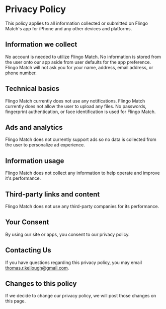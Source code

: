 # Privacy Policy

This policy applies to all information collected or submitted on Flingo Match's app for iPhone and any other devices and platforms.

## Information we collect

No account is needed to utilize Flingo Match. No information is stored from the user onto our app aside from user defaults for the app preference. Flingo Match will not ask you for your name, address, email address, or phone number. 

## Technical basics

Flingo Match currently does not use any notifications. 
Flingo Match currently does not allow the user to upload any files.
No passwords, fingerprint authentication, or face identification is used for Flingo Match.

## Ads and analytics
Flingo Match does not currently support ads so no data is collected from the user to personalize ad experience. 


## Information usage
Flingo Match does not collect any information to help operate and improve it's performance.

## Third-party links and content
Flingo Match does not use any third-party companies for its performance.

## Your Consent
By using our site or apps, you consent to our privacy policy.

## Contacting Us

If you have questions regarding this privacy policy, you may email thomas.r.kellough@gmail.com.

## Changes to this policy

If we decide to change our privacy policy, we will post those changes on this page.
